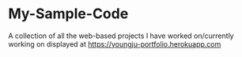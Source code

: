 # My-Sample-Code
A collection of all the web-based projects I have worked on/currently working on displayed at https://youngju-portfolio.herokuapp.com
